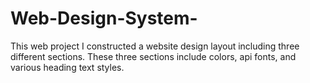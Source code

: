 # Web-Design-System-
This web project I constructed a website design layout including three different sections. These three sections include colors, api fonts, and various heading text styles.
